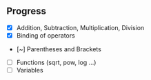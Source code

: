 ## Progress
- [X] Addition, Subtraction, Multiplication, Division
- [X] Binding of operators 
- [~] Parentheses and Brackets 
- [ ] Functions (sqrt, pow, log ...) 
- [ ] Variables 
